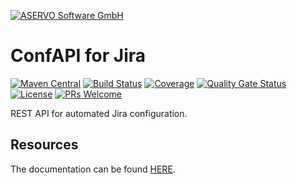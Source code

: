 [![ASERVO Software GmbH](https://aservo.github.io/img/aservo_atlassian_banner.png)](https://www.aservo.com/en/atlassian)

ConfAPI for Jira
================

[![Maven Central](https://maven-badges.herokuapp.com/maven-central/de.aservo.atlassian/confapi-jira-plugin/badge.svg)](https://maven-badges.herokuapp.com/maven-central/de.aservo.atlassian/confapi-jira-plugin)
[![Build Status](https://github.com/aservo/confapi-jira-plugin/actions/workflows/ci_main.yaml/badge.svg)](https://github.com/aservo/confapi-jira-plugin/actions/workflows/ci_main.yaml)
[![Coverage](https://sonarcloud.io/api/project_badges/measure?project=aservo_confapi-jira-plugin&metric=coverage)](https://sonarcloud.io/dashboard?id=aservo_confapi-jira-plugin)
[![Quality Gate Status](https://sonarcloud.io/api/project_badges/measure?project=aservo_confapi-jira-plugin&metric=alert_status)](https://sonarcloud.io/dashboard?id=aservo_confapi-jira-plugin)
[![License](https://img.shields.io/badge/License-Apache%202.0-blue.svg)](https://opensource.org/licenses/Apache-2.0)
[![PRs Welcome](https://img.shields.io/badge/PRs-welcome-brightgreen.svg?style=flat-square)](http://makeapullrequest.com)

REST API for automated Jira configuration.

Resources
---------

The documentation can be found [HERE](index.adoc).
